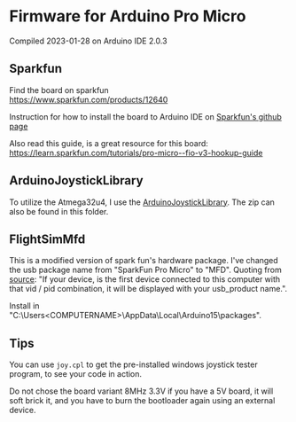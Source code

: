 # Firmware for Arduino Pro Micro
Compiled 2023-01-28 on Arduino IDE 2.0.3
## Sparkfun
Find the board on sparkfun  
https://www.sparkfun.com/products/12640  
  
Instruction for how to install the board to Arduino IDE on [Sparkfun's github page](https://github.com/sparkfun/Arduino_Boards)  
  
Also read this guide, is a great resource for this board: https://learn.sparkfun.com/tutorials/pro-micro--fio-v3-hookup-guide  

## ArduinoJoystickLibrary
To utilize the Atmega32u4, I use the [ArduinoJoystickLibrary](https://github.com/MHeironimus/ArduinoJoystickLibrary). The zip can also be found in this folder.

## FlightSimMfd
This is a modified version of spark fun's hardware package. I've changed the usb package name from "SparkFun Pro Micro" to "MFD". Quoting from [source](https://github.com/MHeironimus/ArduinoJoystickLibrary/issues/14): "If your device, is the first device connected to this computer with that vid / pid combination, it will be displayed with your usb_product name.".  
  
Install in "C:\Users\<COMPUTERNAME>\AppData\Local\Arduino15\packages".

## Tips
You can use `joy.cpl` to get the pre-installed windows joystick tester program, to see your code in action.  
  
Do not chose the board variant 8MHz 3.3V if you have a 5V board, it will soft brick it, and you have to burn the bootloader again using an external device.  
